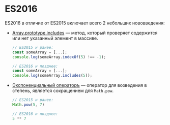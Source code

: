 # ES2016

ES2016 в отличие от ES2015 включает всего 2 небольших нововведения:
- [Array.prototype.includes][includes] — метод, который проверяет
  содержится или нет указанный элемент в массиве.

  ```javascript
  // ES2015 и ранее:
  const someArray = [...];
  console.log(someArray.indexOf(5) !== -1);

  // ES2016 и позднее:
  const someArray = [...];
  console.log(someArray.includes(5));
  ```

- [Экспоненциальный операторъ][exponentiation] — оператор для возведения
  в степень, является сокращением для `Math.pow`.

  ```javascript
  // ES2015 и ранее:
  Math.pow(5, 7)

  // ES2016 и позднее:
  5 ** 7
  ```

[includes]: https://developer.mozilla.org/ru/docs/Web/JavaScript/Reference/Global_Objects/Array/includes
[exponentiation]: https://developer.mozilla.org/en-US/docs/Web/JavaScript/Reference/Operators/Arithmetic_Operators#Exponentiation_(**)
